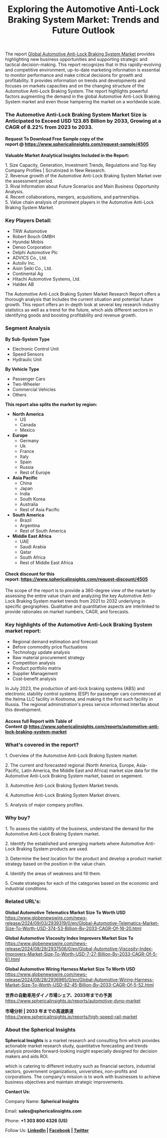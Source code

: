 <h1 style="text-align: center;">Exploring the Automotive Anti-Lock Braking System Market: Trends and Future Outlook</h1>
<p>&nbsp;</p>
<p>The report&nbsp;<a href="https://www.sphericalinsights.com/reports/automotive-anti-lock-braking-system-market" target="_blank" rel="noopener noreferrer">Global Automotive Anti-Lock Braking System Market</a>&nbsp;provides highlighting new business opportunities and supporting strategic and tactical decision-making. This report recognizes that in this rapidly-evolving and competitive environment, up-to-date marketing information is essential to monitor performance and make critical decisions for growth and profitability. It provides information on trends and developments and focuses on markets capacities and on the changing structure of the Automotive Anti-Lock Braking System. The report highlights powerful factors augmenting the demand in the global Automotive Anti-Lock Braking System market and even those hampering the market on a worldwide scale.</p>
<h3>The Automotive Anti-Lock Braking System Market Size is Anticipated to Exceed USD 123.85 Billion by 2033, Growing at a CAGR of 8.22% from 2023 to 2033.</h3>
<h4>Request To Download Free Sample copy of the report&nbsp;@&nbsp;<a href="https://www.sphericalinsights.com/request-sample/4505" target="_blank" rel="noopener noreferrer">https://www.sphericalinsights.com/request-sample/4505</a></h4>
<p><strong>Valuable Market Analytical Insights Included in the Report:</strong></p>
<p>1. Size Capacity, Generation, Investment Trends, Regulations and Top Key Company Profiles | Scrutinized in New Research.<br />2. Revenue growth of the Automotive Anti-Lock Braking System Market over the assessment period.<br />3. Rival Information about Future Scenarios and Main Business Opportunity Analysis.<br />4. Recent collaborations, mergers, acquisitions, and partnerships.<br />5. Value chain analysis of prominent players in the Automotive Anti-Lock Braking System Market.</p>
<h3><strong>Key Players Detail:</strong></h3>
<ul>
<li>TRW Automotive</li>
<li>Robert Bosch GMBH</li>
<li>Hyundai Mobis</li>
<li>Denso Corporation</li>
<li>Delphi Automotive Plc</li>
<li>ADVICS Co., Ltd.</li>
<li>Autoliv Inc.</li>
<li>Aisin Seiki Co., Ltd.</li>
<li>Continental Ag</li>
<li>Hitachi Automotive Systems, Ltd.</li>
<li>Haldex AB</li>
</ul>
<p>The Automotive Anti-Lock Braking System Market Research Report offers a thorough analysis that includes the current situation and potential future growth. This report offers an in-depth look at several key research industry statistics as well as a trend for the future, which aids different sectors in identifying goods and boosting profitability and revenue growth.</p>
<h3><strong>Segment Analysis</strong></h3>
<p><strong>By Sub-System Type</strong></p>
<ul>
<li>Electronic Control Unit</li>
<li>Speed Sensors</li>
<li>Hydraulic Unit</li>
</ul>
<p><strong>By Vehicle Type</strong></p>
<ul>
<li>Passenger Cars</li>
<li>Two-Wheeler</li>
<li>Commercial Vehicles</li>
<li>Others</li>
</ul>
<p><strong>This report also splits the market by region:</strong></p>
<ul>
<li><strong>North America</strong>
<ul>
<li>US</li>
<li>Canada</li>
<li>Mexico</li>
</ul>
</li>
<li><strong>Europe</strong>
<ul>
<li>Germany</li>
<li>Uk</li>
<li>France</li>
<li>Italy</li>
<li>Spain</li>
<li>Russia</li>
<li>Rest of Europe</li>
</ul>
</li>
<li><strong>Asia Pacific</strong>
<ul>
<li>China</li>
<li>Japan</li>
<li>India</li>
<li>South Korea</li>
<li>Australia</li>
<li>Rest of Asia Pacific</li>
</ul>
</li>
<li><strong>South America</strong>
<ul>
<li>Brazil</li>
<li>Argentina</li>
<li>Rest of South America</li>
</ul>
</li>
<li><strong>Middle East Africa</strong>
<ul>
<li>UAE</li>
<li>Saudi Arabia</li>
<li>Qatar</li>
<li>South Africa</li>
<li>Rest of Middle East Africa</li>
</ul>
</li>
</ul>
<h4>Check discount for this report:&nbsp;<a href="https://www.sphericalinsights.com/request-discount/4505" target="_blank" rel="noopener noreferrer">https://www.sphericalinsights.com/request-discount/4505</a></h4>
<p>The scope of the report is to provide a 360-degree view of the market by assessing the entire value chain and analyzing the key Automotive Anti-Lock Braking System market trends from 2021 to 2032 underlying in specific geographies. Qualitative and quantitative aspects are interlinked to provide rationales on market numbers, CAGR, and forecasts.</p>
<h3><strong>Key highlights of the Automotive Anti-Lock Braking System market report:</strong></h3>
<ul>
<li>Regional demand estimation and forecast</li>
<li>Before commodity price fluctuations</li>
<li>Technology update analysis</li>
<li>Raw material procurement strategy</li>
<li>Competition analysis</li>
<li>Product portfolio matrix</li>
<li>Supplier Management</li>
<li>Cost-benefit analysis</li>
</ul>
<p>In July 2023, the production of anti-lock braking systems (ABS) and electronic stability control systems (ESP) for passenger cars commenced at the Itelma LLC facility in Kostroma, and making it the first such facility in Russia. The regional administration's press service informed Interfax about this development.</p>
<h4>Access full Report with Table of Content&nbsp;@&nbsp;<a href="https://www.sphericalinsights.com/reports/automotive-anti-lock-braking-system-market" target="_blank" rel="noopener noreferrer">https://www.sphericalinsights.com/reports/automotive-anti-lock-braking-system-market</a></h4>
<h3><strong>What's covered in the report?</strong></h3>
<p>1. Overview of the Automotive Anti-Lock Braking System market.</p>
<p>2. The current and forecasted regional (North America, Europe, Asia-Pacific, Latin America, the Middle East and Africa) market size data for the Automotive Anti-Lock Braking System market, based on segement.</p>
<p>3. Automotive Anti-Lock Braking System Market trends.</p>
<p>4. Automotive Anti-Lock Braking System Market drivers.</p>
<p>5. Analysis of major company profiles.</p>
<h3><strong>Why buy?</strong></h3>
<p>1. To assess the viability of the business, understand the demand for the Automotive Anti-Lock Braking System market.</p>
<p>2. Identify the established and emerging markets where Automotive Anti-Lock Braking System products are used.</p>
<p>3. Determine the best location for the product and develop a product market strategy based on the position in the value chain.</p>
<p>4. Identify the areas of weakness and fill them.</p>
<p>5. Create strategies for each of the categories based on the economic and industrial conditions.</p>
<h3><strong>Related URL's:</strong></h3>
<p><strong>Global Automotive Telematics Market Size To Worth USD</strong><br /><a href="https://www.globenewswire.com/news-release/2024/09/03/2939319/0/en/Global-Automotive-Telematics-Market-Size-To-Worth-USD-374-53-Billion-By-2033-CAGR-Of-16-20.html" rel="nofollow">https://www.globenewswire.com/news-release/2024/09/03/2939319/0/en/Global-Automotive-Telematics-Market-Size-To-Worth-USD-374-53-Billion-By-2033-CAGR-Of-16-20.html</a>&nbsp;</p>
<p><strong>Global Automotive Viscosity Index Improvers Market Size To</strong><br /><a href="https://www.globenewswire.com/news-release/2024/08/29/2937506/0/en/Global-Automotive-Viscosity-Index-Improvers-Market-Size-To-Worth-USD-7-27-Billion-By-2033-CAGR-Of-5-61.html" rel="nofollow">https://www.globenewswire.com/news-release/2024/08/29/2937506/0/en/Global-Automotive-Viscosity-Index-Improvers-Market-Size-To-Worth-USD-7-27-Billion-By-2033-CAGR-Of-5-61.html</a>&nbsp;</p>
<p><strong>Global Automotive Wiring Harness Market Size To Worth USD</strong><br /><a href="https://www.globenewswire.com/news-release/2024/08/28/2936965/0/en/Global-Automotive-Wiring-Harness-Market-Size-To-Worth-USD-82-45-Billion-By-2033-CAGR-Of-5-52.html" rel="nofollow">https://www.globenewswire.com/news-release/2024/08/28/2936965/0/en/Global-Automotive-Wiring-Harness-Market-Size-To-Worth-USD-82-45-Billion-By-2033-CAGR-Of-5-52.html</a>&nbsp;</p>
<p><strong>世界の自動車用ダイノ市場シェア、2033年までの予測</strong><br /><a href="https://www.sphericalinsights.jp/reports/automotive-dyno-market" rel="nofollow">https://www.sphericalinsights.jp/reports/automotive-dyno-market</a>&nbsp;</p>
<p><strong>市場分析 | 2033 年までの高速鉄道</strong><br /><a href="https://www.sphericalinsights.jp/reports/high-speed-rail-market" rel="nofollow">https://www.sphericalinsights.jp/reports/high-speed-rail-market</a>&nbsp;</p>
<h3><strong>About the Spherical Insights</strong></h3>
<p><strong>Spherical Insights</strong>&nbsp;is a market research and consulting firm which provides actionable market research study, quantitative forecasting and trends analysis provides forward-looking insight especially designed for decision makers and aids ROI.</p>
<p>which is catering to different industry such as financial sectors, industrial sectors, government organizations, universities, non-profits and corporations. The company's mission is to work with businesses to achieve business objectives and maintain strategic improvements.</p>
<p><strong>Contact Us:</strong></p>
<p>Company Name:&nbsp;<strong>Spherical Insights</strong></p>
<p>Email:&nbsp;<strong>sales@sphericalinsights.com</strong></p>
<p>Phone:&nbsp;<strong>+1 303 800 4326 (US)</strong></p>
<p>Follow Us:&nbsp;<strong><a href="https://www.linkedin.com/company/spherical-insight/" rel="nofollow"><u>LinkedIn</u></a>&nbsp;|&nbsp;<a href="https://www.facebook.com/sphericalinsights22" rel="nofollow"><u>Facebook</u></a>&nbsp;|&nbsp;<a href="https://twitter.com/SInsights_US" rel="nofollow"><u>Twitter</u></a></strong></p>
